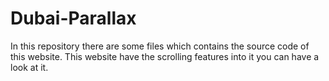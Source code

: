 # Dubai-Parallax
In this repository there are some files which contains the source code of this website. This website have the scrolling features into it you can have a look at it.
